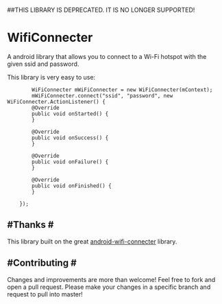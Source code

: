 ##THIS LIBRARY IS DEPRECATED. IT IS NO LONGER SUPPORTED!

WifiConnecter
=============

A android library that allows you to connect to a Wi-Fi hotspot with the given ssid and password.

This library is very easy to use:

    	    WiFiConnecter mWiFiConnecter = new WiFiConnecter(mContext);
		    mWiFiConnecter.connect("ssid", "password", new WiFiConnecter.ActionListener() {
			@Override
			public void onStarted() {
			}

			@Override
			public void onSuccess() {
			}

			@Override
			public void onFailure() {
			}

			@Override
			public void onFinished() {
			}

		});

#Thanks #
----------
This library built on the great [android-wifi-connecter](https://code.google.com/p/android-wifi-connecter/ "android-wifi-connecter") library.


#Contributing #
----------

Changes and improvements are more than welcome! Feel free to fork and open a pull request. Please make your changes in a specific branch and request to pull into master!
